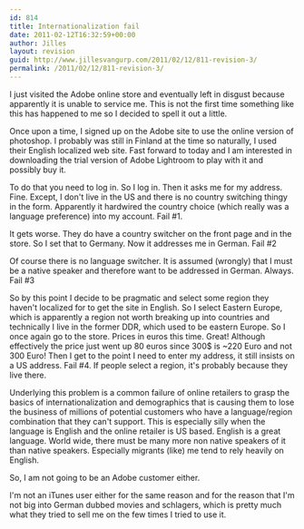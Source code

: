 ```yaml
---
id: 814
title: Internationalization fail
date: 2011-02-12T16:32:59+00:00
author: Jilles
layout: revision
guid: http://www.jillesvangurp.com/2011/02/12/811-revision-3/
permalink: /2011/02/12/811-revision-3/
---
```

I just visited the Adobe online store and eventually left in disgust because apparently it is unable to service me. This is not the first time something like this has happened to me so I decided to spell it out a little.

Once upon a time, I signed up on the Adobe site to use the online version of photoshop. I probably was still in Finland at the time so naturally, I used their English localized web site. Fast forward to today and I am interested in downloading the trial version of Adobe Lightroom to play with it and possibly buy it. 

To do that you need to log in. So I log in. Then it asks me for my address. Fine. Except, I don't live in the US and there is no country switching thingy in the form. Apparently it hardwired the country choice (which really was a language preference) into my account. Fail #1.

It gets worse. They do have a country switcher on the front page and in the store. So I set that to Germany. Now it addresses me in German. Fail #2

Of course there is no language switcher. It is assumed (wrongly) that I must be a native speaker and therefore want to be addressed in German. Always. Fail #3

So by this point I decide to be pragmatic and select some region they haven't localized for to get the site in English. So I select Eastern Europe, which is apparently a region not worth breaking up into countries and technically I live in the former DDR, which used to be eastern Europe. So I once again go to the store. Prices in euros this time. Great! Although effectively the price just went up 80 euros since 300$ is ~220 Euro and not 300 Euro! Then I get to the point I need to enter my address, it still insists on a US address. Fail #4. If people select a region, it's probably because they live there. 

Underlying this problem is a common failure of online retailers to grasp the basics of internationalization and demographics that is causing them to lose the business of millions of potential customers who have a language/region combination that they can't support. This is especially silly when the language is English and the online retailer is US based. English is a great language. World wide, there must be many more non native speakers of it than native speakers. Especially migrants (like) me tend to rely heavily on English.

So, I am not going to be an Adobe customer either. 

I'm not an iTunes user either for the same reason and for the reason that I'm not big into German dubbed movies and schlagers, which is pretty much what they tried to sell me on the few times I tried to use it.